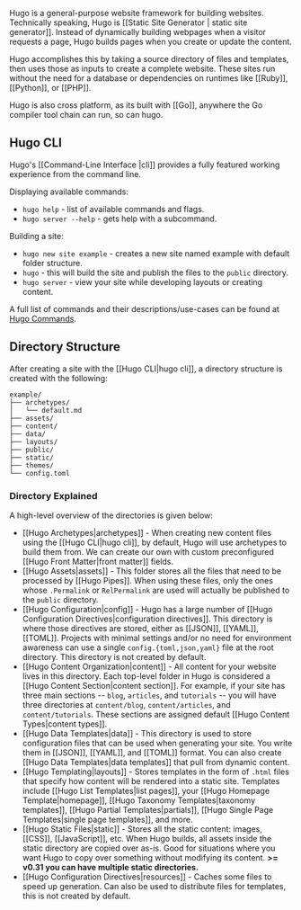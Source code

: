 Hugo is a general-purpose website framework for building websites. Technically speaking, Hugo is [[Static Site Generator | static site generator]]. Instead of dynamically building webpages when a visitor requests a page, Hugo builds pages when you create or update the content.

Hugo accomplishes this by taking a source directory of files and templates, then uses those as inputs to create a complete website. These sites run without the need for a database  or dependencies on runtimes like [[Ruby]], [[Python]], or [[PHP]].

Hugo is also cross platform, as its built with [[Go]], anywhere the Go compiler tool chain can run, so can hugo.

## Hugo CLI

Hugo's [[Command-Line Interface |cli]] provides a fully featured working experience from the command line.

Displaying available commands:
* `hugo help` - list of available commands and flags.
* `hugo server --help` - gets help with a subcommand.

Building a site:
* `hugo new site example` - creates a new site named example with default folder structure.
* `hugo` - this will build the site and publish the files to the `public` directory.
* `hugo server` - view your site while developing layouts or creating content.

A full list of commands and their descriptions/use-cases can be found at [Hugo Commands](https://gohugo.io/commands/).

## Directory Structure

After creating a site with the [[Hugo CLI|hugo cli]], a directory structure is created with the following:

```
example/ 
├── archetypes/ 
│   └── default.md 
├── assets/ 
├── content/ 
├── data/ 
├── layouts/ 
├── public/ 
├── static/ 
├── themes/ 
└── config.toml  
```

### Directory Explained

A high-level overview of the directories is given below:

* [[Hugo Archetypes|archetypes]] - When creating new content files using the [[Hugo CLI|hugo cli]], by default, Hugo will use archetypes to build them from. We can create our own with custom preconfigured [[Hugo Front Matter|front matter]] fields.
* [[Hugo Assets|assets]] - This folder stores all the files that need to be processed by [[Hugo Pipes]]. When using these files, only the ones whose `.Permalink` or `RelPermalink` are used will actually be published to the `public` directory.
* [[Hugo Configuration|config]] - Hugo has a large number of [[Hugo Configuration Directives|configuration directives]]. This directory is where those directives are stored, either as [[JSON]], [[YAML]], [[TOML]]. Projects with minimal settings and/or no need for environment awareness can use a single `config.{toml,json,yaml}` file at the root directory. This directory is not created by default.
* [[Hugo Content Organization|content]] - All content for your website lives in this directory. Each top-level folder in Hugo is considered a [[Hugo Content Section|content section]]. For example, if your site has three main sections -- `blog`, `articles`, and `tutorials` -- you will have three directories at `content/blog`, `content/articles`, and `content/tutorials`. These sections are assigned default [[Hugo Content Types|content types]].
* [[Hugo Data Templates|data]] - This directory is used to store configuration files that can be used when generating your site. You write them in [[JSON]], [[YAML]], and [[TOML]] format. You can also create [[Hugo Data Templates|data templates]] that pull from dynamic content.
* [[Hugo Templating|layouts]] - Stores templates in the form of `.html` files that specify how content will be rendered into a static site. Templates include [[Hugo List Templates|list pages]], your [[Hugo Homepage Template|homepage]], [[Hugo Taxonomy Templates|taxonomy templates]], [[Hugo Partial Templates|partials]], [[Hugo Single Page Templates|single page templates]], and more.
* [[Hugo Static Files|static]] - Stores all the static content: images, [[CSS]], [[JavaScript]], etc. When Hugo builds, all assets inside the static directory are copied over as-is. Good for situations where you want Hugo to copy over something without modifying its content. **>= v0.31 you can have multiple static directories.**
* [[Hugo Configuration Directives|resources]] - Caches some files to speed up generation. Can also be used to distribute files for templates, this is not created by default.